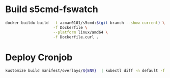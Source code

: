 # Build s5cmd-fswatch

```bash
docker buildx build  -t azman0101/s5cmd:$(git branch --show-current) \
                     -f Dockerfile \
                     --platform linux/amd64 \
                     -f Dockerfile.curl .
```

# Deploy Cronjob

```bash
kustomize build manifest/overlays/${ENV}  | kubectl diff -n default -f -
```
